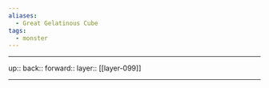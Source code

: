```yaml
---
aliases:
  - Great Gelatinous Cube
tags:
  - monster
---
```


***

up:: 
back:: 
forward:: 
layer:: [[layer-099]]

***